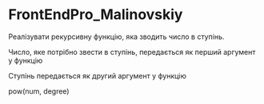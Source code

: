 # FrontEndPro_Malinovskiy

Реалізувати рекурсивну функцію, яка зводить число в ступінь.

Число, яке потрібно звести в ступінь, передається як перший аргумент у функцію

Ступінь передається як другий аргумент у функцію

pow(num, degree)
